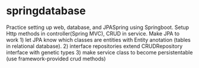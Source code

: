 # springdatabase
Practice setting up web, database, and JPASpring using Springboot.
Setup Http methods in controller(Spring MVC), CRUD in service. 
Make JPA to work
	1) let JPA know which classes are entities with Entity anotation (tables in relational database).
	2) interface repositories extend CRUDRepository interface with genetic types
	3) make service class to become persistentable (use framework-provided crud methods)
